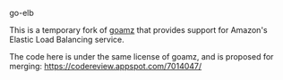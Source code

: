 go-elb

This is a temporary fork of [goamz](http://launchpad.net/goamz) that provides support for Amazon's Elastic Load Balancing service.

The code here is under the same license of goamz, and is proposed for merging: https://codereview.appspot.com/7014047/
